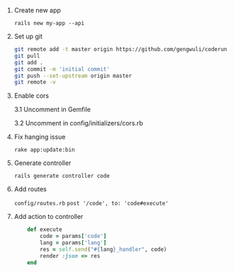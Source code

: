 1. Create new app

	`rails new my-app --api`

2. Set up git 
	```sh
	git remote add -t master origin https://github.com/gengwuli/coderunner.git
	git pull
	git add .
	git commit -m 'initial commit'
	git push --set-upstream origin master
	git remote -v
	```

3. Enable cors 

	3.1 Uncomment in Gemfile

	3.2 Uncomment in config/initializers/cors.rb

4. Fix hanging issue

	`rake app:update:bin`

5. Generate controller

	`rails generate controller code`

6. Add routes

	`config/routes.rb`
	`post '/code', to: 'code#execute'`

7. Add action to controller
	
	```ruby
        def execute
            code = params['code']
            lang = params['lang']
            res = self.send("#{lang}_handler", code)
            render :json => res
        end	
	```

